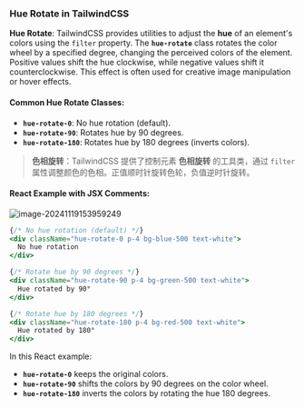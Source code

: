 ### Hue Rotate in TailwindCSS

**Hue Rotate**: TailwindCSS provides utilities to adjust the **hue** of an element's colors using the `filter` property. The **`hue-rotate`** class rotates the color wheel by a specified degree, changing the perceived colors of the element. Positive values shift the hue clockwise, while negative values shift it counterclockwise. This effect is often used for creative image manipulation or hover effects.

#### Common Hue Rotate Classes:
- **`hue-rotate-0`**: No hue rotation (default).
- **`hue-rotate-90`**: Rotates hue by 90 degrees.
- **`hue-rotate-180`**: Rotates hue by 180 degrees (inverts colors).

> **色相旋转**：TailwindCSS 提供了控制元素 **色相旋转** 的工具类，通过 `filter` 属性调整颜色的色相。正值顺时针旋转色轮，负值逆时针旋转。

#### React Example with JSX Comments:

![image-20241119153959249](C:\Users\10691\AppData\Roaming\Typora\typora-user-images\image-20241119153959249.png)

```jsx
{/* No hue rotation (default) */}
<div className="hue-rotate-0 p-4 bg-blue-500 text-white">
  No hue rotation
</div>

{/* Rotate hue by 90 degrees */}
<div className="hue-rotate-90 p-4 bg-green-500 text-white">
  Hue rotated by 90°
</div>

{/* Rotate hue by 180 degrees */}
<div className="hue-rotate-180 p-4 bg-red-500 text-white">
  Hue rotated by 180°
</div>
```

In this React example:
- **`hue-rotate-0`** keeps the original colors.
- **`hue-rotate-90`** shifts the colors by 90 degrees on the color wheel.
- **`hue-rotate-180`** inverts the colors by rotating the hue 180 degrees.